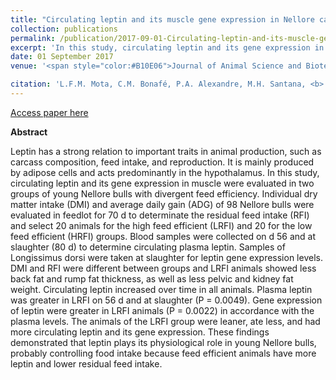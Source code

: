```yaml
---
title: "Circulating leptin and its muscle gene expression in Nellore cattle with divergent feed efficiency"
collection: publications
permalink: /publication/2017-09-01-Circulating-leptin-and-its-muscle-gene-expression-in-Nellore-cattle-with-divergent-feed-efficiency
excerpt: 'In this study, circulating leptin and its gene expression in muscle were evaluated in two groups of young Nellore bulls with divergent feed efficiency.'
date: 01 September 2017
venue: '<span style="color:#B10E06">Journal of Animal Science and Biotechnology,8:71</span>'

citation: 'L.F.M. Mota, C.M. Bonafé, P.A. Alexandre, M.H. Santana, <b> F.J. Novais </b>, E. Toriyama, A.V. Pires, S.L. Silva, P.R. Leme, J.B.S. Ferraz and H. Fukumasu(2017)Circulating leptin and its muscle gene expression in Nellore cattle with divergent feed efficiency.Journal of Animal Science and Biotechnology Volume: 8 Pages:71'
---
```


[Access paper here](https://doi.org/10.1186/s40104-017-0203-3)

<b>Abstract</b>

Leptin has a strong relation to important traits in animal production, such as carcass composition, feed intake, and reproduction. It is mainly produced by adipose cells and acts predominantly in the hypothalamus. In this study, circulating leptin and its gene expression in muscle were evaluated in two groups of young Nellore bulls with divergent feed efficiency. Individual dry matter intake (DMI) and average daily gain (ADG) of 98 Nellore bulls were evaluated in feedlot for 70 d to determinate the residual feed intake (RFI) and select 20 animals for the high feed efficient (LRFI) and 20 for the low feed efficient (HRFI) groups. Blood samples were collected on d 56 and at slaughter (80 d) to determine circulating plasma leptin. Samples of Longissimus dorsi were taken at slaughter for leptin gene expression levels. DMI and RFI were different between groups and LRFI animals showed less back fat and rump fat thickness, as well as less pelvic and kidney fat weight. Circulating leptin increased over time in all animals. Plasma leptin was greater in LRFI on 56 d and at slaughter (P = 0.0049). Gene expression of leptin were greater in LRFI animals (P = 0.0022) in accordance with the plasma levels. The animals of the LRFI group were leaner, ate less, and had more circulating leptin and its gene expression. These findings demonstrated that leptin plays its physiological role in young Nellore bulls, probably controlling food intake because feed efficient animals have more leptin and lower residual feed intake.
